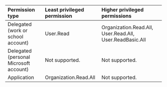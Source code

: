 |Permission type|Least privileged permission|Higher privileged permissions|
|:---|:---|:---|
|Delegated (work or school account)|User.Read|Organization.Read.All, User.Read.All, User.ReadBasic.All|
|Delegated (personal Microsoft account)|Not supported.|Not supported.|
|Application|Organization.Read.All|Not supported.|

